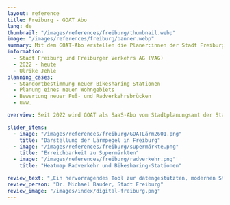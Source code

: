 ```yaml
---
layout: reference
title: Freiburg - GOAT Abo
lang: de
thumbnail: "/images/references/freiburg/thumbnail.webp"
image: "/images/references/freiburg/banner.webp"
summary: Mit dem GOAT-Abo erstellen die Planer:innen der Stadt Freiburg und der Freiburger Verkehrs AG Erreichbarkeitsanalysen für eine Vielzahl an Planungsfragen. 
information:
  - Stadt Freiburg und Freiburger Verkehrs AG (VAG)
  - 2022 - heute
  - Ulrike Jehle
planning_cases:
  - Standortbestimmung neuer Bikesharing Stationen
  - Planung eines neuen Wohngebiets
  - Bewertung neuer Fuß- und Radverkehrsbrücken
  - uvw.

overview: Seit 2022 wird GOAT als SaaS-Abo vom Stadtplanungsamt der Stadt Freiburg und der VAG genutzt und für eine Vielzahl an Planungfragen eingesetzt. Kürzlich wurden 5 weitere GOAT-Lizenzen durch die Stadt Freiburg erworben.

slider_items:
  - image: "/images/references/freiburg/GOATLärm2601.png"
    title: "Darstellung der Lärmpegel in Freiburg"
  - image: "/images/references/freiburg/supermärkte.png"
    title: "Erreichbarkeit zu Supermärkten"
  - image: "/images/references/freiburg/radverkehr.png"
    title: "Heatmap Radverkehr und Bikesharing-Stationen"

review_text: "„Ein hervorragendes Tool zur datengestützten, modernen Stadt- und Mobilitätsplanung für ambitionierte 15-Minuten-Städte.”"
review_person: "Dr. Michael Bauder, Stadt Freiburg"
review_image: "/images/index/digital-freiburg.png"
---
```




